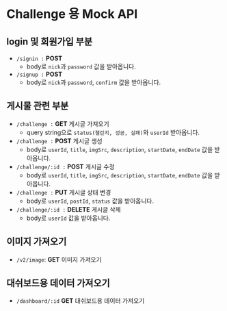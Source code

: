 # Challenge 용 Mock API

## login 및 회원가입 부분

- `/signin :` **POST**
  - body로 `nick`과 `password` 값을 받아옵니다.
- `/signup :` **POST**
  - body로 `nick`과 `password`, `confirm` 값을 받아옵니다.

## 게시물 관련 부분

- `/challenge :` **GET** 게시글 가져오기
  - query string으로 `status(챌린지, 성공, 실패)`와 `userId` 받아옵니다.
- `/challenge :` **POST** 게시글 생성
  - body로 `userId`, `title`, `imgSrc`, `description`, `startDate`, `endDate` 값을 받아옵니다.
- `/challenge/:id :` **POST** 게시글 수정
  - body로 `userId`, `title`, `imgSrc`, `description`, `startDate`, `endDate` 값을 받아옵니다.
- `/challenge :` **PUT** 게시글 상태 변경
  - body로 `userId`, `postId`, `status` 값을 받아옵니다.
- `/challenge/:id :` **DELETE** 게시글 삭제
  - body로 `userId` 값을 받아옵니다.

## 이미지 가져오기

- `/v2/image`: **GET** 이미지 가져오기

## 대쉬보드용 데이터 가져오기

- `/dashboard/:id` **GET** 대쉬보드용 데이터 가져오기
